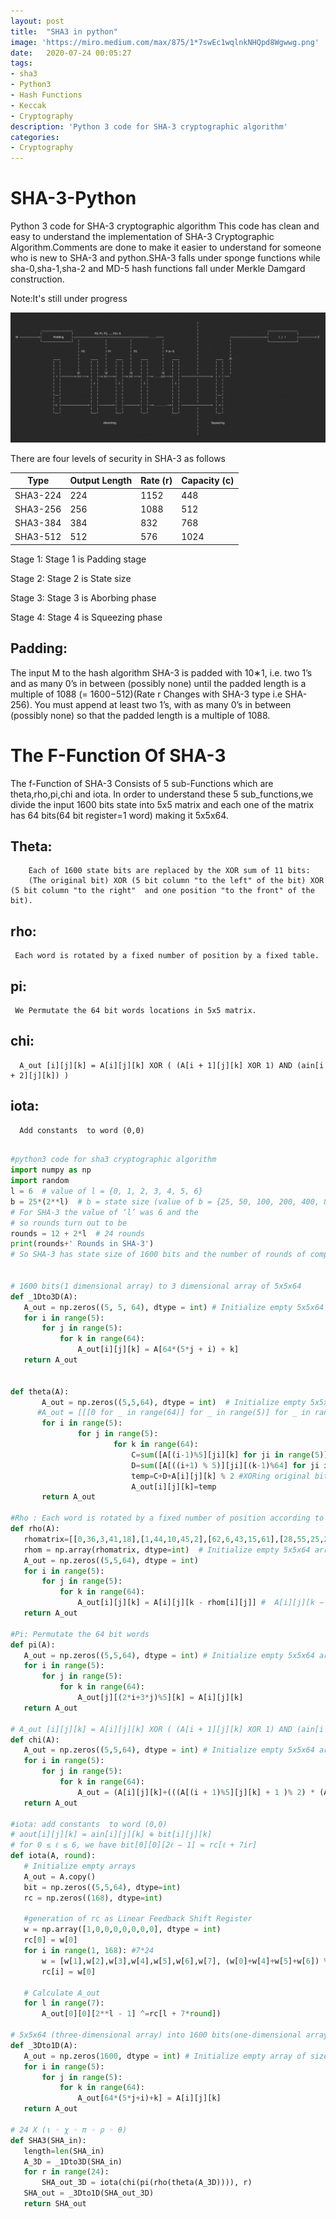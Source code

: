 ```yaml
---
layout: post
title:  "SHA3 in python"
image: 'https://miro.medium.com/max/875/1*7swEc1wqlnkNHQpd8Wgwwg.png'
date:   2020-07-24 00:05:27
tags:
- sha3
- Python3
- Hash Functions
- Keccak
- Cryptography
description: 'Python 3 code for SHA-3 cryptographic algorithm'
categories:
- Cryptography
---
```


# SHA-3-Python
Python 3 code for SHA-3 cryptographic algorithm
This code has clean and easy to understand the implementation of SHA-3 Cryptographic Algorithm.Comments are done to make it easier to understand for someone who is new to SHA-3 and python.SHA-3 falls under sponge functions while sha-0,sha-1,sha-2 and MD-5 hash functions fall under Merkle Damgard construction.

Note:It's still under progress

![SHA-3 High Level Overview](https://github.com/TheLeopardsH/SHA3-Python-3-/blob/master/SHA3.png)

There are four levels of security in SHA-3 as follows

| Type        |  Output Length   |  Rate (r)     |    Capacity (c)   |
| ----------- |  --------------- | ------------- |  ---------------  | 
| SHA3-224    |       224        |    1152       |       448         |
| SHA3-256    |       256        |    1088       |       512         |
| SHA3-384    |       384        |     832       |       768         |
| SHA3-512    |       512        |     576       |      1024         |

Stage 1:
       Stage 1 is Padding stage
       
Stage 2:
       Stage 2 is State size
 
Stage 3:
       Stage 3 is Aborbing phase
       
Stage 4:
       Stage 4 is Squeezing phase

## Padding:
The input M to the hash algorithm SHA-3 is padded with 10∗1, i.e. two 1’s and as many 0’s in between (possibly none) until the padded length is a multiple of 1088 (= 1600−512)(Rate r Changes with SHA-3 type i.e SHA-256). You must append at least two 1’s, with as many 0’s in between (possibly none) so that the padded length is a multiple of 1088.


# The F-Function Of SHA-3
The f-Function of SHA-3 Consists of 5 sub-Functions which are theta,rho,pi,chi and iota.
In order to understand these 5 sub_functions,we divide the input 1600 bits state into 5x5 matrix and each one of the matrix has 64 bits(64 bit register=1 word) making it 5x5x64.

## Theta:
        Each of 1600 state bits are replaced by the XOR sum of 11 bits:
        (The original bit) XOR (5 bit column "to the left" of the bit) XOR  (5 bit column "to the right"  and one position "to the front" of the bit).
## rho:
     Each word is rotated by a fixed number of position by a fixed table.
     
## pi:
     We Permutate the 64 bit words locations in 5x5 matrix.
  
 
##  chi:
       
      A_out [i][j][k] = A[i][j][k] XOR ( (A[i + 1][j][k] XOR 1) AND (ain[i + 2][j][k]) )
    
## iota:
      Add constants  to word (0,0)
      
      
 ```python
 
#python3 code for sha3 cryptographic algorithm
import numpy as np
import random
l = 6  # value of l = {0, 1, 2, 3, 4, 5, 6}
b = 25*(2**l)  # b = state size (value of b = {25, 50, 100, 200, 400, 800, 1600} )
# For SHA-3 the value of ‘l’ was 6 and the
# so rounds turn out to be
rounds = 12 + 2*l  # 24 rounds
print(rounds+' Rounds in SHA-3')
# So SHA-3 has state size of 1600 bits and the number of rounds of computations will be 24


# 1600 bits(1 dimensional array) to 3 dimensional array of 5x5x64
def _1Dto3D(A):
    A_out = np.zeros((5, 5, 64), dtype = int) # Initialize empty 5x5x64 array
    for i in range(5):
        for j in range(5):
            for k in range(64):
                A_out[i][j][k] = A[64*(5*j + i) + k]
    return A_out


def theta(A):
        A_out = np.zeros((5,5,64), dtype = int)  # Initialize empty 5x5x64 array
       #A_out = [[[0 for _ in range(64)] for _ in range(5)] for _ in range(5)] #without numpy
        for i in range(5):
                for j in range(5):
                        for k in range(64):
                            C=sum([A[(i-1)%5][ji][k] for ji in range(5)]) % 2 # XOR=mod2 5 bit column "to the left" of the original bit
                            D=sum([A[((i+1) % 5)][ji][(k-1)%64] for ji in range(5)]) % 2 #XOR=mod2 5 bit column "to the right"  and one position "to the front" of the original bit
                            temp=C+D+A[i][j][k] % 2 #XORing original bit with A and B
                            A_out[i][j][k]=temp
        return A_out

#Rho : Each word is rotated by a fixed number of position according to table.
def rho(A):
    rhomatrix=[[0,36,3,41,18],[1,44,10,45,2],[62,6,43,15,61],[28,55,25,21,56],[27,20,39,8,14]]
    rhom = np.array(rhomatrix, dtype=int)  # Initialize empty 5x5x64 array
    A_out = np.zeros((5,5,64), dtype = int)
    for i in range(5):
        for j in range(5):
            for k in range(64):
                A_out[i][j][k] = A[i][j][k - rhom[i][j]] #  A[i][j][k − (t + 1)(t + 2)/2] so here rhom[i][j] Use lookup table to "calculate" (t + 1)(t + 2)/2
    return A_out

#Pi: Permutate the 64 bit words
def pi(A):
    A_out = np.zeros((5,5,64), dtype = int) # Initialize empty 5x5x64 array
    for i in range(5):
        for j in range(5):
            for k in range(64):
                A_out[j][(2*i+3*j)%5][k] = A[i][j][k]
    return A_out

# A_out [i][j][k] = A[i][j][k] XOR ( (A[i + 1][j][k] XOR 1) AND (ain[i + 2][j][k]) )
def chi(A):
    A_out = np.zeros((5,5,64), dtype = int) # Initialize empty 5x5x64 array
    for i in range(5):
        for j in range(5):
            for k in range(64):
                A_out = (A[i][j][k]+(((A[(i + 1)%5][j][k] + 1 )% 2) * (A[(i + 2)%5][j][k]))) % 2
    return A_out

#iota: add constants  to word (0,0)
# aout[i][j][k] = ain[i][j][k] ⊕ bit[i][j][k]
# for 0 ≤ ℓ ≤ 6, we have bit[0][0][2ℓ − 1] = rc[ℓ + 7ir]
def iota(A, round):
    # Initialize empty arrays
    A_out = A.copy()
    bit = np.zeros((5,5,64), dtype=int)
    rc = np.zeros((168), dtype=int)

    #generation of rc as Linear Feedback Shift Register
    w = np.array([1,0,0,0,0,0,0,0], dtype = int)
    rc[0] = w[0]
    for i in range(1, 168): #7*24
        w = [w[1],w[2],w[3],w[4],w[5],w[6],w[7], (w[0]+w[4]+w[5]+w[6]) % 2]
        rc[i] = w[0]

    # Calculate A_out
    for l in range(7):
        A_out[0][0][2**l - 1] ^=rc[l + 7*round])

# 5x5x64 (three-dimensional array) into 1600 bits(one-dimensional array)
def _3Dto1D(A):
    A_out = np.zeros(1600, dtype = int) # Initialize empty array of size 1600
    for i in range(5):
        for j in range(5):
            for k in range(64):
                A_out[64*(5*j+i)+k] = A[i][j][k]
    return A_out

# 24 X (ι ◦ χ ◦ π ◦ ρ ◦ θ)
def SHA3(SHA_in):
    length=len(SHA_in)
    A_3D = _1Dto3D(SHA_in)
    for r in range(24):
        SHA_out_3D = iota(chi(pi(rho(theta(A_3D)))), r)
    SHA_out = _3Dto1D(SHA_out_3D)
    return SHA_out
 
 
 ```
      
